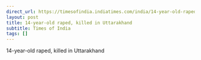 ```yaml
---
direct_url: https://timesofindia.indiatimes.com/india/14-year-old-raped-killed-in-uttarakhand/articleshow/123961029.cms
layout: post
title: 14-year-old raped, killed in Uttarakhand
subtitle: Times of India
tags: []
---
```


14-year-old raped, killed in Uttarakhand
